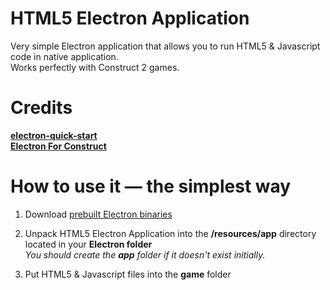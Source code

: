 # HTML5 Electron Application
Very simple Electron application that allows you to run HTML5 &amp; Javascript code in native application.  
Works perfectly with Construct 2 games.

# Credits
**[electron-quick-start](https://github.com/electron/electron-quick-start)**  
**[Electron For Construct](https://github.com/ElectronForConstruct)**

# How to use it — the simplest way
1) Download [prebuilt Electron binaries](https://github.com/electron/electron/releases)  
  
2) Unpack HTML5 Electron Application into the **/resources/app** directory located in your **Electron folder**  
*You should create the **app** folder if it doesn't exist initially.*
  
3) Put HTML5 & Javascript files into the **game** folder
